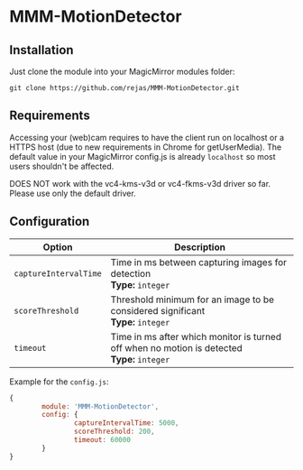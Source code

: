 # MMM-MotionDetector

## Installation

Just clone the module into your MagicMirror modules folder:

```
git clone https://github.com/rejas/MMM-MotionDetector.git
```

## Requirements

Accessing your (web)cam requires to have the client run on localhost or a HTTPS host (due to new requirements in Chrome for getUserMedia). The default value in your MagicMirror config.js is already `localhost` so most users shouldn't be affected.

DOES NOT work with the vc4-kms-v3d or vc4-fkms-v3d driver so far. Please use only the default driver.

## Configuration

|Option|Description|
|---|---|
|`captureIntervalTime`|Time in ms between capturing images for detection<br>**Type:** `integer`|
|`scoreThreshold`|Threshold minimum for an image to be considered significant<br>**Type:** `integer`|
|`timeout`|Time in ms after which monitor is turned off when no motion is detected<br>**Type:** `integer`|

Example for the `config.js`:

``` JavaScript
{
        module: 'MMM-MotionDetector',
        config: {
                captureIntervalTime: 5000,
                scoreThreshold: 200,
                timeout: 60000
        }
}
```

